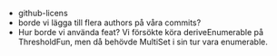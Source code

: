 
- github-licens
- borde vi lägga till flera authors på våra commits?
- Hur borde vi använda feat? Vi försökte köra deriveEnumerable på ThresholdFun, men då behövde MultiSet i sin tur vara enumerable.
